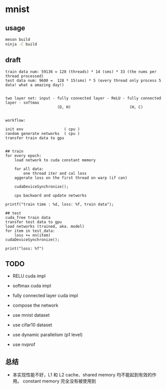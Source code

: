 
# mnist

## usage

```bash
meson build
ninja -C build
```

## draft

```text
train data num: 59136 = 128 (threads) * 14 (sms) * 33 (the nums per thread processed)
test data num: 9600 =  128 * 15(sms) * 5 (every thread only process 5 data! what a amazing day!)


two layer net: input - fully connected layer - ReLU - fully connected layer - softmax
                       (D, H)                          (H, C)             


workflow:

init env                  ( cpu )
random generate networks  ( cpu )
transfer train data to gpu


## train 
for every epoch:
    load network to cuda constant memory
    
    for all data:
        one thread iter and cal loss
    aggerate loss on the first thread on warp (if can)
    
    cudaDeviceSynchronize();

    cpu backward and update networks

printf("train time : %d, loss: %f, train data");

## test 
cuda_free train data
transfer test data to gpu
load networks (trained, aka. model)
for item in test_data:
    loss += nn(item)
cudaDeviceSynchronize();

print("loss: %f")
```

## TODO

* RELU cuda impl

* softmax cuda impl

* fully connected layer cuda impl

* compose the network

* use mnist dataset

* use cifar10 dataset

* use dynamic parallelism  (p1 level)

* use nvprof

## 总结

* 本实现性能不好，L1 和 L2 cache、shared memory 均不能起到有效的作用。 constant memory 完全没有被使用到